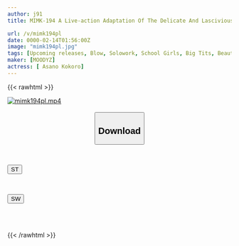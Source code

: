 ```yaml
---
author: j91
title: MIMK-194 A Live-action Adaptation Of The Delicate And Lascivious Masterpiece That Sold 45,000 Copies. A Live-action Version Of Filling A Hole With An Old Man, A Shy, Sultry, Big-breasted High School Girl Who Is Too Interested In Sex Ends Up Getting Hooked On A Passionate Encounter With A Middle-aged Man She Meets By Chance... Kokoro Asano

url: /v/mimk194pl
date: 0000-02-14T01:56:00Z
image: "mimk194pl.jpg"
tags: [Upcoming releases, Blow, Solowork, School Girls, Big Tits, Beautiful Girl, Original Collaboration	]
maker: [MOODYZ]
actress: [ Asano Kokoro]
---
```



{{< rawhtml >}}

<div class="video" data-videoid="pending_link.html">
    <a href="javascript:;">
        <img src="/v/mimk194pl/mimk194pl.jpg" width="WIDTH" height="HEIGHT" alt="mimk194pl.mp4" loading="lazy">
    </a>
</div>

<script type="text/javascript" src="https://j91.asia/asset/on-demand-pend.js"></script>

<br>
  <link rel="stylesheet" href="https://j91.asia/asset/bs5.css">
  
  <center>
  <button class="btn btn-primary" type="button" data-bs-toggle="collapse" data-bs-target=".multi-collapse" aria-expanded="false" aria-controls="multiCollapseExample1 multiCollapseExample2"><h2>Download</h2></button></center>
</p>
<div class="row">
  <div class="col">
    <div class="collapse multi-collapse" id="multiCollapseExample1">
      <div class="card card-body">
	      	      <br>
<div class="buttons">  
<p><a href="https://j91.asia/pending_link.html" target="_blank"><button class="btn-hover color-3"><i class="fa fa-download"></i> ST</button></a></p></div>
    </div>
  </div>
</div>
  <div class="col">
    <div class="collapse multi-collapse" id="multiCollapseExample2">
      <div class="card card-body">
	      <br>
<div class="buttons">
<p><a href="https://j91.asia/pending_link.html" target="_blank"><button class="btn-hover color-2"><i class="fa fa-download"></i> SW</button></a></p></div>
<br><br>
      </div>
    </div>
  </div>
</div>

{{< /rawhtml >}}